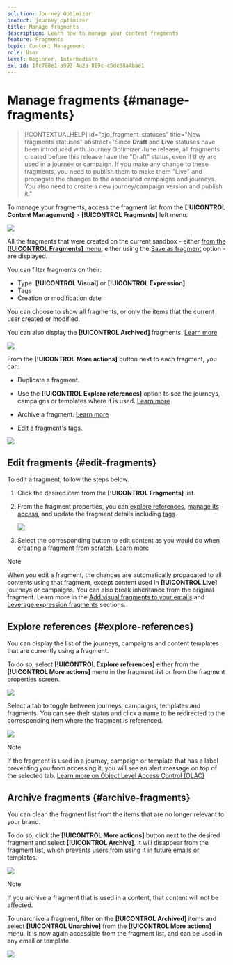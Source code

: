 ```yaml
---
solution: Journey Optimizer
product: journey optimizer
title: Manage fragments
description: Learn how to manage your content fragments
feature: Fragments
topic: Content Management
role: User
level: Beginner, Intermediate
exl-id: 1fc708e1-a993-4a2a-809c-c5dc08a4bae1
---
```

# Manage fragments {#manage-fragments}

>[!CONTEXTUALHELP]
>id="ajo_fragment_statuses"
>title="New fragments statuses"
>abstract="Since **Draft** and **Live** statuses have been introduced with Journey Optimizer June release, all fragments created before this release have the "Draft" status, even if they are used in a journey or campaign. If you make any change to these fragments, you need to publish them to make them "Live" and propagate the changes to the associated campaigns and journeys. You also need to create a new journey/campaign version and publish it."

To manage your fragments, access the fragment list from the **[!UICONTROL Content Management]** > **[!UICONTROL Fragments]** left menu.

![](assets/fragment-list.png)

All the fragments that were created on the current sandbox - either [from the **[!UICONTROL Fragments]** menu](#create-fragments), either using the [Save as fragment](#save-as-fragment) option - are displayed.

You can filter fragments on their:

* Type: **[!UICONTROL Visual]** or **[!UICONTROL Expression]**
* Tags
* Creation or modification date

You can choose to show all fragments, or only the items that the current user created or modified.

You can also display the **[!UICONTROL Archived]** fragments. [Learn more](#archive-fragments)

![](assets/fragment-list-filters.png)

From the **[!UICONTROL More actions]** button next to each fragment, you can:

* Duplicate a fragment.

* Use the **[!UICONTROL Explore references]** option to see the journeys, campaigns or templates where it is used. [Learn more](#explore-references)

* Archive a fragment. [Learn more](#archive-fragments)

* Edit a fragment's [tags](../start/search-filter-categorize.md#tags).

![](assets/fragment-list-more-actions.png)

## Edit fragments {#edit-fragments}

To edit a fragment, follow the steps below.

1. Click the desired item from the **[!UICONTROL Fragments]** list.
1. From the fragment properties, you can [explore references](#explore-references), [manage its access](../administration/object-based-access.md), and update the fragment details including [tags](../start/search-filter-categorize.md#tags).

    ![](../email/assets/fragment-edit-content.png)

1. Select the corresponding button to edit content as you would do when creating a fragment from scratch. [Learn more](#create-from-scratch)

>[!NOTE]
>
>When you edit a fragment, the changes are automatically propagated to all contents using that fragment, except content used in **[!UICONTROL Live]** journeys or campaigns. You can also break inheritance from the original fragment. Learn more in the [Add visual fragments to your emails](../email/use-visual-fragments.md#break-inheritance) and [Leverage expression fragments](../personalization/use-expression-fragments.md#break-inheritance) sections.

## Explore references {#explore-references}

You can display the list of the journeys, campaigns and content templates that are currently using a fragment. 

To do so, select **[!UICONTROL Explore references]** either from the **[!UICONTROL More actions]** menu in the fragment list or from the fragment properties screen.

![](assets/fragment-explore-references.png)

Select a tab to toggle between journeys, campaigns, templates and fragments. You can see their status and click a name to be redirected to the corresponding item where the fragment is referenced.

![](assets/fragment-usage-screen.png)

>[!NOTE]
>
>If the fragment is used in a journey, campaign or template that has a label preventing you from accessing it, you will see an alert message on top of the selected tab. [Learn more on Object Level Access Control (OLAC)](../administration/object-based-access.md)

## Archive fragments {#archive-fragments}

You can clean the fragment list from the items that are no longer relevant to your brand.

To do so, click the **[!UICONTROL More actions]** button next to the desired fragment and select **[!UICONTROL Archive]**. It will disappear from the fragment list, which prevents users from using it in future emails or templates.

![](assets/fragment-list-archive.png)

>[!NOTE]
>
>If you archive a fragment that is used in a content, <!--it will remain in the email or template, but you won't be able to select it from the fragment list to edit it-->that content will not be affected.

To unarchive a fragment, filter on the **[!UICONTROL Archived]** items and select **[!UICONTROL Unarchive]** from the **[!UICONTROL More actions]** menu. It is now again accessible from the fragment list, and can be used in any email or template.

![](assets/fragment-list-unarchive.png)

